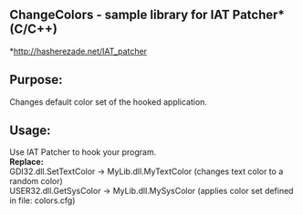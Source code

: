 ChangeColors - sample library for IAT Patcher* (C/C++)
--
*http://hasherezade.net/IAT_patcher<br/>

Purpose:<br/>
-
Changes default color set of the hooked application.

Usage:<br/>
--
Use IAT Patcher to hook your program.<br/>
<b>Replace:</b><br/>
GDI32.dll.SetTextColor -> MyLib.dll.MyTextColor (changes text color to a random color)<br/>
USER32.dll.GetSysColor -> MyLib.dll.MySysColor (applies color set defined in file: colors.cfg)<br/>
